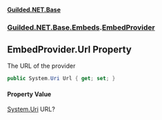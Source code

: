 #### [Guilded.NET.Base](Guilded_NET_Base.md 'Guilded.NET.Base')
### [Guilded.NET.Base.Embeds](Guilded_NET_Base.md#Guilded_NET_Base_Embeds 'Guilded.NET.Base.Embeds').[EmbedProvider](EmbedProvider.md 'Guilded.NET.Base.Embeds.EmbedProvider')
## EmbedProvider.Url Property
The URL of the provider  
```csharp
public System.Uri Url { get; set; }
```
#### Property Value
[System.Uri](https://docs.microsoft.com/en-us/dotnet/api/System.Uri 'System.Uri')
URL?
